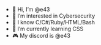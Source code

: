 - 👋 Hi, I’m @e43
- 👀 I’m interested in Cybersecurity
- 🧠 I know C/C#/Ruby/HTML/Bash
- 🌱 I’m currently learning CSS
- 🎮 My discord is @e43

<!---
ShinobuDev/ShinobuDev is a ✨ special ✨ repository because its `README.md` (this file) appears on your GitHub profile.
You can click the Preview link to take a look at your changes.
--->
